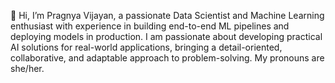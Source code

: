 👋 Hi, I’m Pragnya Vijayan, a passionate Data Scientist and Machine Learning enthusiast with experience in building end-to-end ML pipelines and deploying models in production. I am passionate about developing practical AI solutions for real-world applications, bringing a detail-oriented, collaborative, and adaptable approach to problem-solving. My pronouns are she/her.

<!---
PragnyaVijayan/PragnyaVijayan is a ✨ special ✨ repository because its `README.md` (this file) appears on your GitHub profile.
You can click the Preview link to take a look at your changes.
--->
